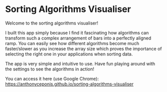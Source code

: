 <h1>Sorting Algorithms Visualiser</h1>

Welcome to the sorting algorithms visualiser!

I built this app simply because I find it fascinating how algorithms can transform such a complex arrangement of bars into a perfectly aligned ramp.
You can easily see how different algorithms become much faster/slower as you increase the array size which proves the importance of selecting the right one in your applications when sorting data.

The app is very simple and intuitive to use. Have fun playing around with the settings to see the algorithms in action!

You can access it here (use Google Chrome): <a href="https://anthonyceponis.github.io/sorting-algorithms-visualiser" target="_blank">https://anthonyceponis.github.io/sorting-algorithms-visualiser</a>
